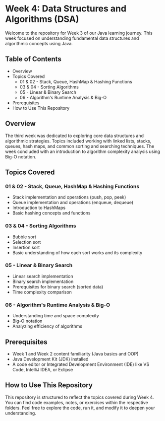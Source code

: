 # Week 4: Data Structures and Algorithms (DSA)

Welcome to the repository for Week 3 of our Java learning journey. This week focused on 
understanding fundamental data structures and algorithmic concepts using Java.

## Table of Contents
- Overview
- Topics Covered
  - 01 & 02 - Stack, Queue, HashMap & Hashing Functions
  - 03 & 04 - Sorting Algorithms
  - 05 - Linear & Binary Search
  - 06 - Algorithm's Runtime Analysis & Big-O
- Prerequisites
- How to Use This Repository

## Overview

The third week was dedicated to exploring core data structures and algorithmic strategies. Topics included working with linked lists, stacks, queues, hash maps, and common sorting and searching techniques. The week concluded with an introduction to algorithm complexity analysis using Big-O notation.

## Topics Covered

### 01 & 02 - Stack, Queue, HashMap & Hashing Functions
- Stack implementation and operations (push, pop, peek)
- Queue implementation and operations (enqueue, dequeue)
- Introduction to HashMaps
- Basic hashing concepts and functions

### 03 & 04 - Sorting Algorithms
- Bubble sort
- Selection sort
- Insertion sort
- Basic understanding of how each sort works and its complexity

### 05 - Linear & Binary Search
- Linear search implementation
- Binary search implementation
- Prerequisites for binary search (sorted data)
- Time complexity comparison

### 06 - Algorithm's Runtime Analysis & Big-O
- Understanding time and space complexity
- Big-O notation
- Analyzing efficiency of algorithms

## Prerequisites
- Week 1 and Week 2 content familiarity (Java basics and OOP)
- Java Development Kit (JDK) installed
- A code editor or Integrated Development Environment (IDE) like VS Code, IntelliJ IDEA, or Eclipse

## How to Use This Repository

This repository is structured to reflect the topics covered during Week 4. You can find code examples, notes, or exercises within the respective folders. Feel free to explore the code, run it, and modify it to deepen your understanding.
